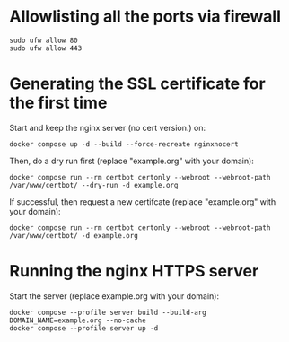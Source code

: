 # Allowlisting all the ports via firewall
```
sudo ufw allow 80
sudo ufw allow 443
```

# Generating the SSL certificate for the first time
Start and keep the nginx server (no cert version.) on:
```
docker compose up -d --build --force-recreate nginxnocert
```

Then, do a dry run first (replace "example.org" with your domain):
```
docker compose run --rm certbot certonly --webroot --webroot-path /var/www/certbot/ --dry-run -d example.org
```

If successful, then request a new certifcate (replace "example.org" with your domain):
```
docker compose run --rm certbot certonly --webroot --webroot-path /var/www/certbot/ -d example.org
```

# Running the nginx HTTPS server
Start the server (replace example.org with your domain):
```
docker compose --profile server build --build-arg DOMAIN_NAME=example.org --no-cache
docker compose --profile server up -d
```
